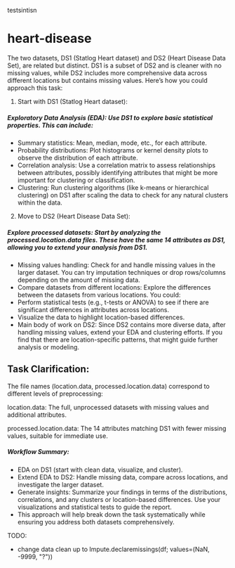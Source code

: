 testsintisn
# heart-disease


The two datasets, DS1 (Statlog Heart dataset) and DS2 (Heart Disease Data Set), are related but distinct. DS1 is a subset of DS2 and is cleaner with no missing values, while DS2 includes more comprehensive data across different locations but contains missing values. Here’s how you could approach this task:

1) Start with DS1 (Statlog Heart dataset):

##### Exploratory Data Analysis (EDA): Use DS1 to explore basic statistical properties. This can include:
- Summary statistics: Mean, median, mode, etc., for each attribute.
- Probability distributions: Plot histograms or kernel density plots to observe the distribution of each attribute.
- Correlation analysis: Use a correlation matrix to assess relationships between attributes, possibly identifying attributes that might be more important for clustering or classification.
- Clustering: Run clustering algorithms (like k-means or hierarchical clustering) on DS1 after scaling the data to check for any natural clusters within the data.



2) Move to DS2 (Heart Disease Data Set):

##### Explore processed datasets: Start by analyzing the processed.location.data files. These have the same 14 attributes as DS1, allowing you to extend your analysis from DS1.
- Missing values handling: Check for and handle missing values in the larger dataset. You can try imputation techniques or drop rows/columns depending on the amount of missing data.
- Compare datasets from different locations: Explore the differences between the datasets from various locations. You could:
- Perform statistical tests (e.g., t-tests or ANOVA) to see if there are significant differences in attributes across locations.
- Visualize the data to highlight location-based differences.
- Main body of work on DS2: Since DS2 contains more diverse data, after handling missing values, extend your EDA and clustering efforts. If you find that there are location-specific patterns, that might guide further analysis or modeling.



## Task Clarification:

The file names (location.data, processed.location.data) correspond to different levels of preprocessing:

location.data: The full, unprocessed datasets with missing values and additional attributes.

processed.location.data: The 14 attributes matching DS1 with fewer missing values, suitable for immediate use.

##### Workflow Summary:

- EDA on DS1 (start with clean data, visualize, and cluster).
- Extend EDA to DS2: Handle missing data, compare across locations, and investigate the larger dataset.
- Generate insights: Summarize your findings in terms of the distributions, correlations, and any clusters or location-based differences. Use your visualizations and statistical tests to guide the report.
- This approach will help break down the task systematically while ensuring you address both datasets comprehensively.


TODO:

- change data clean up to 	Impute.declaremissings(df; values=(NaN, -9999, "?"))


